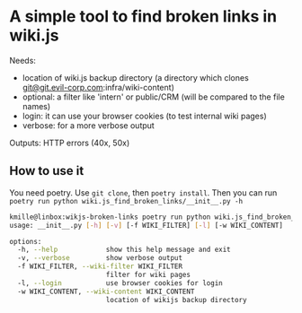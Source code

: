 # A simple tool to find broken links in wiki.js

Needs:
- location of wiki.js backup directory (a directory which clones git@git.evil-corp.com:infra/wiki-content)
- optional: a filter like 'intern' or public/CRM (will be compared to the file names)
- login: it can use your browser cookies (to test internal wiki pages)
- verbose: for a more verbose output

Outputs: HTTP errors (40x, 50x)

## How to use it
You need poetry. Use `git clone`, then `poetry install`. Then you can run `poetry run python wiki.js_find_broken_links/__init__.py -h`


```bash
kmille@linbox:wikjs-broken-links poetry run python wiki.js_find_broken_links/__init__.py -h                    
usage: __init__.py [-h] [-v] [-f WIKI_FILTER] [-l] [-w WIKI_CONTENT]

options:
  -h, --help            show this help message and exit
  -v, --verbose         show verbose output
  -f WIKI_FILTER, --wiki-filter WIKI_FILTER
                        filter for wiki pages
  -l, --login           use browser cookies for login
  -w WIKI_CONTENT, --wiki-content WIKI_CONTENT
                        location of wikijs backup directory
```
